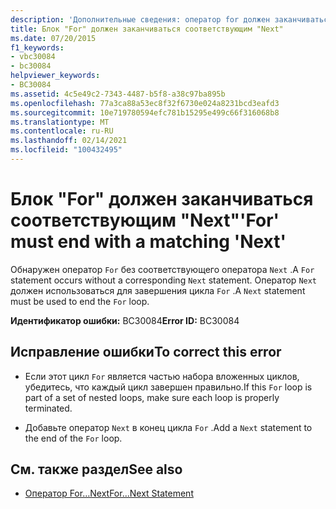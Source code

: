 ```yaml
---
description: 'Дополнительные сведения: оператор for должен заканчиваться соответствующим оператором Next'
title: Блок "For" должен заканчиваться соответствующим "Next"
ms.date: 07/20/2015
f1_keywords:
- vbc30084
- bc30084
helpviewer_keywords:
- BC30084
ms.assetid: 4c5e49c2-7343-4487-b5f8-a38c97ba895b
ms.openlocfilehash: 77a3ca88a53ec8f32f6730e024a8231bcd3eafd3
ms.sourcegitcommit: 10e719780594efc781b15295e499c66f316068b8
ms.translationtype: MT
ms.contentlocale: ru-RU
ms.lasthandoff: 02/14/2021
ms.locfileid: "100432495"
---
```

# <a name="for-must-end-with-a-matching-next"></a><span data-ttu-id="90d9a-103">Блок "For" должен заканчиваться соответствующим "Next"</span><span class="sxs-lookup"><span data-stu-id="90d9a-103">'For' must end with a matching 'Next'</span></span>

<span data-ttu-id="90d9a-104">Обнаружен оператор `For` без соответствующего оператора `Next` .</span><span class="sxs-lookup"><span data-stu-id="90d9a-104">A `For` statement occurs without a corresponding `Next` statement.</span></span> <span data-ttu-id="90d9a-105">Оператор `Next` должен использоваться для завершения цикла `For` .</span><span class="sxs-lookup"><span data-stu-id="90d9a-105">A `Next` statement must be used to end the `For` loop.</span></span>  
  
 <span data-ttu-id="90d9a-106">**Идентификатор ошибки:** BC30084</span><span class="sxs-lookup"><span data-stu-id="90d9a-106">**Error ID:** BC30084</span></span>  
  
## <a name="to-correct-this-error"></a><span data-ttu-id="90d9a-107">Исправление ошибки</span><span class="sxs-lookup"><span data-stu-id="90d9a-107">To correct this error</span></span>  
  
- <span data-ttu-id="90d9a-108">Если этот цикл `For` является частью набора вложенных циклов, убедитесь, что каждый цикл завершен правильно.</span><span class="sxs-lookup"><span data-stu-id="90d9a-108">If this `For` loop is part of a set of nested loops, make sure each loop is properly terminated.</span></span>  
  
- <span data-ttu-id="90d9a-109">Добавьте оператор `Next` в конец цикла `For` .</span><span class="sxs-lookup"><span data-stu-id="90d9a-109">Add a `Next` statement to the end of the `For` loop.</span></span>  
  
## <a name="see-also"></a><span data-ttu-id="90d9a-110">См. также раздел</span><span class="sxs-lookup"><span data-stu-id="90d9a-110">See also</span></span>

- [<span data-ttu-id="90d9a-111">Оператор For…Next</span><span class="sxs-lookup"><span data-stu-id="90d9a-111">For...Next Statement</span></span>](../language-reference/statements/for-next-statement.md)
